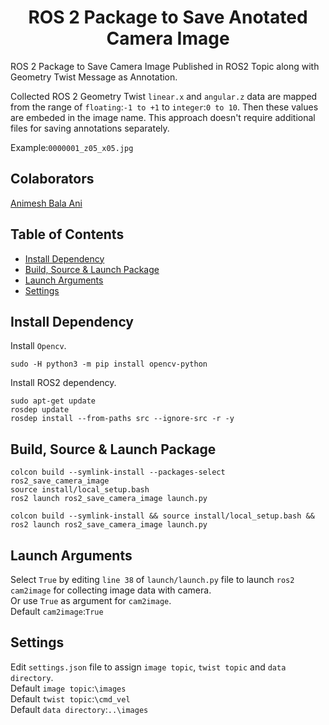 <p align="center">
  <h1 align="center">ROS 2 Package to Save Anotated Camera Image</h1>
</p>

ROS 2 Package to Save Camera Image Published in ROS2 Topic along with Geometry Twist Message as Annotation.<br/>

Collected ROS 2 Geometry Twist `linear.x` and `angular.z` data are mapped from the range of `floating`:`-1 to +1` to `integer`:`0 to 10`. Then these values are embeded in the image name. This approach doesn't require additional files for saving annotations separately.<br/>

Example:`0000001_z05_x05.jpg`<br/>

## Colaborators
[Animesh Bala Ani](https://www.linkedin.com/in/ani717/)

## Table of Contents
* [Install Dependency](#install) <br/>
* [Build, Source & Launch Package](#launch) <br/>
* [Launch Arguments](#arg) <br/>
* [Settings](#set) <br/>

## Install Dependency <a name="install"></a>
Install `Opencv`.<br/>
```
sudo -H python3 -m pip install opencv-python
```
Install ROS2 dependency.<br/>
```
sudo apt-get update
rosdep update
rosdep install --from-paths src --ignore-src -r -y
```

## Build, Source & Launch Package <a name="launch"></a>
```
colcon build --symlink-install --packages-select ros2_save_camera_image
source install/local_setup.bash
ros2 launch ros2_save_camera_image launch.py
```
```
colcon build --symlink-install && source install/local_setup.bash && ros2 launch ros2_save_camera_image launch.py
```

## Launch Arguments <a name="arg"></a>
Select `True` by editing `line 38` of `launch/launch.py` file to launch `ros2 cam2image` for collecting image data with camera.<br/>
Or use `True` as argument for `cam2image`.<br/>
Default `cam2image`:`True`<br/> 

## Settings <a name="set"></a>
Edit `settings.json` file to assign `image topic`, `twist topic` and `data directory`.<br/>
Default `image topic`:`\images`<br/>
Default `twist topic`:`\cmd_vel`<br/> 
Default `data directory`:`..\images`<br/>
